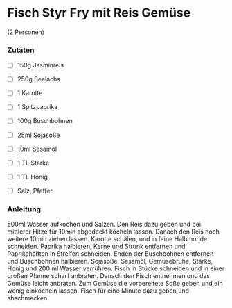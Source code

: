 # Fisch Styr Fry mit Reis Gemüse
(2 Personen)

### Zutaten

- [ ] 150g Jasminreis
- [ ] 250g Seelachs
- [ ] 1 Karotte
- [ ] 1 Spitzpaprika
- [ ] 100g Buschbohnen
- [ ] 25ml Sojasoße
- [ ] 10ml Sesamöl
- [ ] 1 TL Stärke
- [ ] 1 TL Honig
- [ ] Salz, Pfeffer


### Anleitung
500ml Wasser aufkochen und Salzen. 
Den Reis dazu geben und bei mittlerer Hitze für 10min abgedeckt köcheln lassen. 
Danach den Reis noch weitere 10min ziehen lassen.
Karotte schälen, und in feine Halbmonde schneiden. 
Paprika halbieren, Kerne und Strunk entfernen und Paprikahälften in Streifen schneiden. 
Enden der Buschbohnen entfernen und Buschbohnen halbieren.
Sojasoße, Sesamöl, Gemüsebrühe, Stärke, Honig und 200 ml Wasser verrühren.
Fisch in Stücke schneiden und in einer großen Pfanne scharf anbraten.
Danach den Fisch entnehmen und das Gemüse leicht anbraten. Zum Gemüse die 
vorbereitete Soße geben und ein wenig einköcheln lassen. 
Fisch für eine Minute dazu geben und abschmecken.
